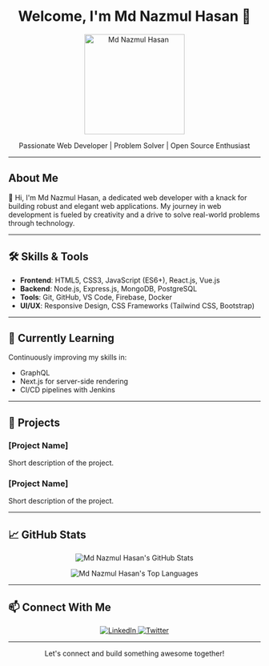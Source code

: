<h1 align="center">Welcome, I'm Md Nazmul Hasan 🚀</h1>

<p align="center">
 <img src="https://avatars.githubusercontent.com/u/your-friend-username" alt="Md Nazmul Hasan" width="200" />
</p>

<p align="center">Passionate Web Developer | Problem Solver | Open Source Enthusiast</p>

---

## About Me

👋 Hi, I'm Md Nazmul Hasan, a dedicated web developer with a knack for building robust and elegant web applications. My journey in web development is fueled by creativity and a drive to solve real-world problems through technology.

---

## 🛠️ Skills & Tools

- **Frontend**: HTML5, CSS3, JavaScript (ES6+), React.js, Vue.js
- **Backend**: Node.js, Express.js, MongoDB, PostgreSQL
- **Tools**: Git, GitHub, VS Code, Firebase, Docker
- **UI/UX**: Responsive Design, CSS Frameworks (Tailwind CSS, Bootstrap)

---

## 🌱 Currently Learning

Continuously improving my skills in:

- GraphQL
- Next.js for server-side rendering
- CI/CD pipelines with Jenkins

---

## 🚀 Projects

### [Project Name]

Short description of the project.

### [Project Name]

Short description of the project.

---

## 📈 GitHub Stats

<p align="center">
 <img src="https://github-readme-stats.vercel.app/api?username=your-friend-username&show_icons=true&theme=radical" alt="Md Nazmul Hasan's GitHub Stats" />
</p>

<p align="center">
 <img src="https://github-readme-stats.vercel.app/api/top-langs/?username=your-friend-username&layout=compact&theme=radical" alt="Md Nazmul Hasan's Top Languages" />
</p>

---

## 📫 Connect With Me

<p align="center">
 <a href="https://www.linkedin.com/in/md-nazmul-hasan/" target="_blank">
 <img src="https://img.shields.io/badge/LinkedIn-0077B5?style=for-the-badge&logo=linkedin&logoColor=white" alt="LinkedIn" />
 </a>
 <a href="https://twitter.com/mdnazmulhasan" target="_blank">
 <img src="https://img.shields.io/badge/Twitter-1DA1F2?style=for-the-badge&logo=twitter&logoColor=white" alt="Twitter" />
 </a>
</p>

---

<p align="center">Let's connect and build something awesome together!</p>
